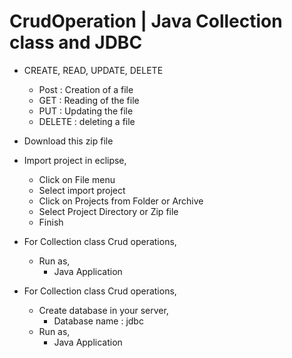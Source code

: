 # CrudOperation | Java Collection class and JDBC
- CREATE, READ, UPDATE, DELETE
  - Post : Creation of a file
  - GET : Reading of the file
  - PUT : Updating the file
  - DELETE : deleting a file

- Download this zip file
- Import project in eclipse,
  - Click on File menu
  - Select import project
  - Click on Projects from Folder or Archive
  - Select Project Directory or Zip file
  - Finish
  
- For Collection class Crud operations,
  - Run as,
    - Java Application

- For Collection class Crud operations,
  - Create database in your server,
    - Database name : jdbc
  - Run as,
    - Java Application
      
